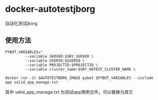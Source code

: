 # docker-autotestjborg
自动化测试jborg

## 使用方法

```
PYBOT_VARIABLES="
         --variable SERVER:$SRY_SERVER \
         --variable USERID:$USERID \
         --variable PROJECTID:$PROJECTID \
         --variable cluster_name:$SRY_HATEST_CLUSTER_NAME \

docker run -it $AUTOTESTBORG_IMAGE pybot $PYBOT_VARIABLES --include app valid_app_manage.txt

```
其中 valid_app_manage.txt 为测试app用例文件，可以替换为其它
